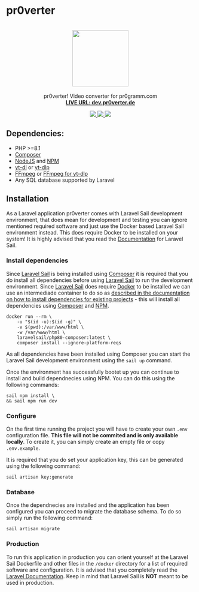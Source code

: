 # pr0verter

<div align="center">
  <p align="center">
    <br />
    <img height="150" width="auto" src="https://raw.githubusercontent.com/pr0-dev/pr0verter/master/public/images/pr0verter-260x260.png" />
    <br /><br />
    pr0verter! Video converter for pr0gramm.com
    <br />
    <a href="https://dev.pr0verter.de/"><strong>LIVE URL: dev.pr0verter.de</strong></a>
    <br />
  </p>
  <a href="https://github.com/pr0-dev/pr0verter/actions/workflows/CI.yml" target="_BLANK">
    <img src="https://github.com/pr0-dev/pr0verter/actions/workflows/CI.yml/badge.svg" />
  </a>
  <a href="https://codecov.io/gh/pr0-dev/pr0verter" target="_BLANK">
    <img src="https://codecov.io/gh/pr0-dev/pr0verter/branch/master/graph/badge.svg" />
  </a>
  <a href="https://github.styleci.io/repos/7548986" target="_BLANK">
    <img src="https://github.styleci.io/repos/7548986/shield?style=fl" />
  </a>
</div>



## Dependencies:
* PHP >=8.1
* [Composer](https://getcomposer.org/)
* [NodeJS](https://nodejs.org/en/) and [NPM](https://www.npmjs.com/)
* [yt-dl](https://github.com/ytdl-org/youtube-dl) or [yt-dlp](https://github.com/yt-dlp/yt-dlp)
* [FFmpeg](https://github.com/FFmpeg/FFmpeg) or [FFmpeg for yt-dlp](https://github.com/yt-dlp/FFmpeg-Builds)
* Any SQL database supported by Laravel

## Installation
As a Laravel application pr0verter comes with Laravel Sail development environment, that does mean for development and testing you can ignore mentioned required software and just use the Docker based Laravel Sail environment instead. This does require Docker to be installed on your system! It is highly advised that you read the [Documentation](https://laravel.com/docs/9.x/sail) for Laravel Sail.

### Install dependencies
Since [Laravel Sail](https://laravel.com/docs/9.x/sail) is being installed using [Composer](https://getcomposer.org/) it is required that you do install all dependencies before using [Laravel Sail](https://laravel.com/docs/9.x/sail) to run the development environment. Since [Laravel Sail](https://laravel.com/docs/9.x/sail) does require [Docker](https://www.docker.com/) to be installed we can use an intermediade container to do so as [described in the documentation on how to install dependencies for existing projects](https://laravel.com/docs/8.x/sail#installing-composer-dependencies-for-existing-projects) - this will install all dependencies using [Composer](https://getcomposer.org/) and [NPM](https://www.npmjs.com/).
```
docker run --rm \
    -u "$(id -u):$(id -g)" \
    -v $(pwd):/var/www/html \
    -w /var/www/html \
    laravelsail/php80-composer:latest \
    composer install --ignore-platform-reqs
```

As all dependencies have been installed using Composer you can start the Laravel Sail development environment using the `sail up` command. 

Once the environment has successfully bootet up you can continue to install and build dependnecies using NPM. You can do this using the following commands:
```
sail npm install \
&& sail npm run dev
```

### Configure
On the first time running the project you will have to create your own `.env` configuration file. **This file will not be commited and is only available locally**. To create it, you can simply create an empty file or copy `.env.example`.

It is required that you do set your application key, this can be generated using the following command:
```
sail artisan key:generate
```

### Database
Once the dependnecies are installed and the application has been configured you can proceed to migrate the database schema. To do so simply run the following command:
```
sail artisan migrate
```

### Production
To run this application in production you can orient yourself at the Laravel Sail Dockerfile and other files in the `/docker` directory for a list of required software and configuration. It is advised that you completely read the [Laravel Documentation](https://laravel.com/docs/9.x/). Keep in mind that Laravel Sail is **NOT** meant to be used in production.
